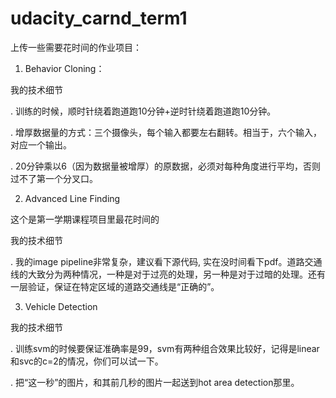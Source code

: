 # udacity_carnd_term1

上传一些需要花时间的作业项目：

1. Behavior Cloning：

我的技术细节

. 训练的时候，顺时针绕着跑道跑10分钟+逆时针绕着跑道跑10分钟。

. 增厚数据量的方式：三个摄像头，每个输入都要左右翻转。相当于，六个输入，对应一个输出。

. 20分钟乘以6（因为数据量被增厚）的原数据，必须对每种角度进行平均，否则过不了第一个分叉口。

2. Advanced Line Finding

这个是第一学期课程项目里最花时间的

我的技术细节

. 我的image pipeline非常复杂，建议看下源代码, 实在没时间看下pdf。道路交通线的大致分为两种情况，一种是对于过亮的处理，另一种是对于过暗的处理。还有一层验证，保证在特定区域的道路交通线是“正确的”。

3. Vehicle Detection

我的技术细节

. 训练svm的时候要保证准确率是99，svm有两种组合效果比较好，记得是linear和svc的c=2的情况，你们可以试一下。

. 把“这一秒”的图片，和其前几秒的图片一起送到hot area detection那里。




